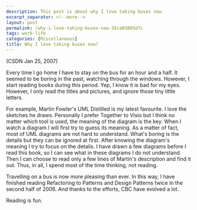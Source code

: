 ```yaml
---
description: This post is about why I love taking buses now.
excerpt_separator: <!--more-->
layout: post
permalink: /why-i-love-taking-buses-now-35ca03865d7c
tags: work-life
categories: [Miscellaneous]
title: Why I love taking buses now?
---
```

(CSDN Jan 25, 2007)

Every time I go home I have to stay on the bus for an hour and a half. It seemed to be boring in the past, watching through the windows. However, I start reading books during this period. Yep, I know it is bad for my eyes. However, I only read the titles and pictures, and ignore those tiny little letters.
<!--more-->

For example, Martin Fowler's UML Distilled is my latest favourite. I love the sketches he draws. Personally I prefer Together to Visio but I think no matter which tool is used, the meaning of the diagram is the key. When I watch a diagram I will first try to guess its meaning. As a matter of fact, most of UML diagrams are not hard to understand. What's boring is the details but they can be ignored at first. After knowing the diagram's meaning I try to focus on the details. I have drawn a few diagrams before I read this book, so I can see what in these diagrams I do not understand. Then I can choose to read only a few lines of Martin's description and find it out. Thus, in all, I spend most of the time thinking, not reading.

Travelling on a bus is now more pleasing than ever. In this way, I have finished reading Refactoring to Patterns and Design Patterns twice in the second half of 2006. And thanks to the efforts, CBC have evolved a lot.

Reading is fun.
